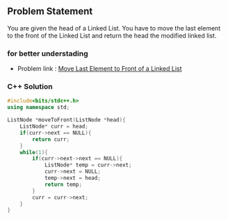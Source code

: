 ## Problem Statement

You are given the head of a Linked List. You have to move the last element to the front of the Linked List and return the head the modified linked list.

### for better understading
- Problem link : [Move Last Element to Front of a Linked List](https://www.geeksforgeeks.org/problems/move-last-element-to-front-of-a-linked-list/1?page=1&category=Linked%20List&status=solved&sortBy=difficulty)

### C++ Solution

```cpp
#include<bits/stdc++.h>
using namespace std;

ListNode *moveToFront(ListNode *head){
    ListNode* curr = head;
    if(curr->next == NULL){
        return curr;
    }
    while(1){
        if(curr->next->next == NULL){
            ListNode* temp = curr->next;
            curr->next = NULL;
            temp->next = head;
            return temp;
        }
        curr = curr->next;
    }
}
```